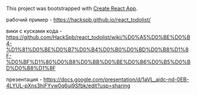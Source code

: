 This project was bootstrapped with [Create React App](https://github.com/facebook/create-react-app).

рабочий пример - https://hackspb.github.io/react_todolist/

вики с кусками кода -
https://github.com/HackSpb/react_todolist/wiki/%D0%A5%D0%BE%D0%B4-%D1%81%D0%BE%D0%B7%D0%B4%D0%B0%D0%BD%D0%B8%D1%8F-%D0%BF%D1%80%D0%B8%D0%BB%D0%BE%D0%B6%D0%B5%D0%BD%D0%B8%D1%8F


презентация - https://docs.google.com/presentation/d/1aVL_aidc-nd-0EB-4LYUL-pXns3hjFYvw0q6uj9Sfbk/edit?usp=sharing
